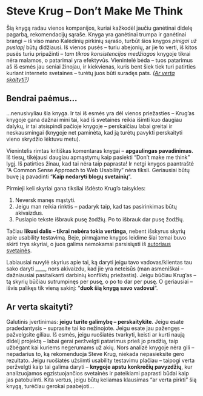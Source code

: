 # Steve Krug – Don’t Make Me Think

<p>Šią knygą radau vienos kompanijos, kuriai kažkodėl jaučiu ganėtinai didelę pagarbą, rekomendacijų sąraše. Knyga yra ganėtinai trumpa ir ganėtinai brangi – iš viso mano Kalėdinių pirkinių sąrašo, turbūt šios knygos <i>pinigai už puslapį</i> būtų didžiausi. Iš vienos pusės – turiu abejonių, ar jie to verti, iš kitos pusės turiu pripažinti – <i>tam tikros konsistencijos medžiagos</i> knygoje tikrai nėra malamos, o patarimai yra efektyvūs. Vienintelė bėda – tuos patarimus aš iš esmės jau seniai žinojau, ir kiekvienas, kuris bent šiek tiek turi patirties kuriant interneto svetaines – turėtų juos būti suradęs pats. <em>(<a href="/2008/01/steve-krug-dont-make-me-think.html#ar-verta-20080113">Ar verta skaityti?</a>)</em><br>
<span id="more-25"></span></p>
<h2>Bendrai paėmus…</h2>
<p>…nenusivyliau šia knyga. Ir tai iš esmės yra dėl vienos priežasties – Krug’as knygoje gana dažnai mini tai, kad iš svetainės reikia išimti kuo daugiau dalykų, ir tai atsispindi pačioje knygoje – perskaičiau labai greitai ir neskausmingai (knygoje net paminėta, kad ją turėtų pavykti perskaityti vieno skrydžio lėktuvu metu).</p>
<p>Vienintelis rimtas kritiškas komentaras knygai – <strong>apgaulingas pavadinimas</strong>. Iš tiesų, tikėjausi daugiau apmąstymų kaip pasiekti “Don’t make me think” lygį. Iš patirties žinau, kad tai nėra taip paprasta! Ir netgi knygos paantraštė “A Common Sense Approach to Web Usability” nėra tiksli. Geriausiai būtų buvę ją pavadinti “<strong>Kaip nedaryti blogų svetainių</strong>“.</p>
<p>Pirmieji keli skyriai gana tiksliai išdėsto Krug’o taisykles:</p>
<ol>
<li>Neversk manęs mąstyti.</li>
<li>Jeigu man reikia rinktis – padaryk taip, kad tas pasirinkimas būtų akivaizdus.</li>
<li>Puslapio tekste išbrauk pusę žodžių. Po to išbrauk dar pusę žodžių.</li>
</ol>
<p>Tačiau <strong>likusi dalis – tikrai nebėra tokia vertinga</strong>, nebent išskyrus skyrių apie usability testavimą. Beje, pirmąjame knygos leidime šiai temai buvo skirti trys skyriai, o juos galima nemokamai parsisiųsti iš <a href="http://www.sensible.com/secondedition/">autoriaus svetainės</a>. </p>
<p>Labiausiai nuvylė skyrius apie tai, ką daryti jeigu tavo vadovas/klientas tau sako daryti ____, nors akivaizdu, kad jie yra neteisūs (man asmeniškai – dažniausiai pasitaikanti darbinių konfliktų priežastis). Jeigu būčiau Krug’as – tą skyrių būčiau sutrumpinęs per pusę, o po to dar per pusę. O geriausiai – išvis palikęs tik vieną sakinį: “<strong>duok šią knygą savo vadovui</strong>“.</p>
<h2 id="ar-verta-20080113">Ar verta skaityti?</h2>
<p>Galutinis įvertinimas: <strong>jeigu turite galimybę – perskaitykite</strong>. Jeigu esate pradedantysis – suprasite tai ko nežinojote. Jeigu esate jau pažengęs – pažvelgsite giliau. Iš esmės, jeigu ruošiatės tvarkyti, keisti ar kurti naują didelį projektą – labai gerai peržvelgti patarimus prieš jo pradžią, taip užbėgant kai kuriems negerumams už akių. Nors analizė knygoje nėra gili – nepadarius to, ką rekomenduoja Steve Krug, niekada nepasieksite gero rezultato. Jeigu ruošiatės užsiimti usability testavimu plačiau – taipogi verta peržvelgti kaip tai galima daryti – <strong>knygoje apstu konkrečių pavyzdžių</strong>, kur analizuojamos egzistuojančios svetainės ir pateikiami paprasti būdai kaip jas patobulinti. Kita vertus, jeigu būtų keliamas klausimas “ar verta pirkti” šią knygą, turėčiau gerokai paabejoti…</p>